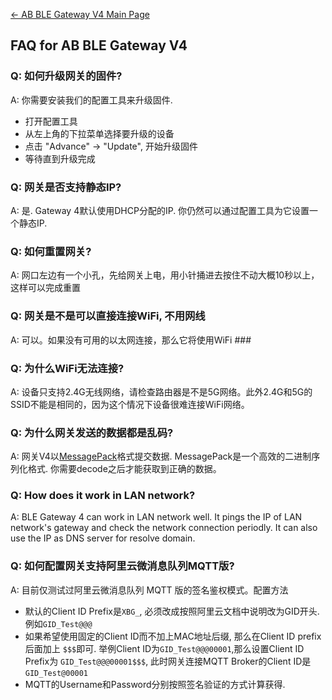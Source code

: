 [← AB BLE Gateway V4 Main Page](AB_BLE_Gateway_V4.md)

## FAQ for AB BLE Gateway V4

### Q: 如何升级网关的固件? ###

A: 你需要安装我们的配置工具来升级固件.

* 打开配置工具
* 从左上角的下拉菜单选择要升级的设备
* 点击 "Advance" -> "Update", 开始升级固件
* 等待直到升级完成

### Q: 网关是否支持静态IP? ###

A: 是. Gateway 4默认使用DHCP分配的IP. 你仍然可以通过配置工具为它设置一个静态IP.

### Q: 如何重置网关? ###

A: 网口左边有一个小孔，先给网关上电，用小针捅进去按住不动大概10秒以上，这样可以完成重置

### Q: 网关是不是可以直接连接WiFi, 不用网线 ###

A: 可以。如果没有可用的以太网连接，那么它将使用WiFi ###

### Q: 为什么WiFi无法连接? ###

A: 设备只支持2.4G无线网络，请检查路由器是不是5G网络。此外2.4G和5G的SSID不能是相同的，因为这个情况下设备很难连接WiFi网络。

### Q: 为什么网关发送的数据都是乱码? ###

A: 网关V4以[MessagePack](https://msgpack.org/)格式提交数据.  MessagePack是一个高效的二进制序列化格式. 你需要decode之后才能获取到正确的数据。

### Q: How does it work in LAN network? ###

A: BLE Gateway 4 can work in LAN network well. It pings the IP of LAN network's gateway and check the network connection periodly. It can also use the IP as DNS server for resolve domain.

### Q: 如何配置网关支持阿里云微消息队列MQTT版? ###

A: 目前仅测试过阿里云微消息队列 MQTT 版的签名鉴权模式。配置方法

* 默认的Client ID Prefix是`XBG_`, 必须改成按照阿里云文档中说明改为GID开头.例如`GID_Test@@@`
* 如果希望使用固定的Client ID而不加上MAC地址后缀, 那么在Client ID prefix后面加上 `$$$`即可. 举例Client ID为`GID_Test@@@00001`,那么设置Client ID Prefix为 `GID_Test@@@00001$$$`, 此时网关连接MQTT Broker的Client ID是`GID_Test@00001`
* MQTT的Username和Password分别按照签名验证的方式计算获得.
